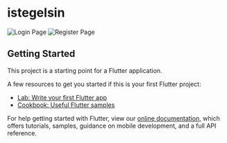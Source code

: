# istegelsin

![Login Page](https://i.hizliresim.com/dzjb5fj.jpg)
![Register Page](https://i.hizliresim.com/c1m2lij.jpg)

## Getting Started

This project is a starting point for a Flutter application.

A few resources to get you started if this is your first Flutter project:

- [Lab: Write your first Flutter app](https://flutter.dev/docs/get-started/codelab)
- [Cookbook: Useful Flutter samples](https://flutter.dev/docs/cookbook)

For help getting started with Flutter, view our
[online documentation](https://flutter.dev/docs), which offers tutorials,
samples, guidance on mobile development, and a full API reference.
